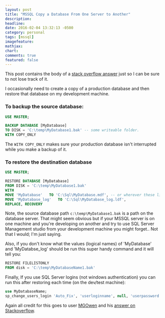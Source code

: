 ```yaml
---
layout: post
title: "MSSQL Copy a Database From One Server to Another"
description:
headline:
date: 2016-02-04 13:32:13 -0500
category: personal
tags: [mssql]
imagefeature:
mathjax:
chart:
comments: true
featured: false
---
```

This post contains the body of a [stack overflow answer](http://stackoverflow.com/a/24175818/7329) just so I can be sure
to not lose track of it.

I occasionally need to create a copy of a production database and then restore that database on my development machine.


### To backup the source database:

```sql
USE MASTER;

BACKUP DATABASE [MyDatabase]
TO DISK = 'C:\temp\MyDatabase1.bak' -- some writeable folder.
WITH COPY_ONLY
```

The `WITH COPY_ONLY` makes sure your production database isn't interrupted while you make a backup of it.




### To restore the destination database

```sql
USE MASTER;

RESTORE DATABASE [MyDatabase]
FROM DISK = 'C:\temp\MyDatabase1.bak'
WITH
MOVE 'MyDatabase'   TO 'C:\Sql\MyDatabase.mdf', -- or wherever these live on target
MOVE 'MyDatabase_log'   TO 'C:\Sql\MyDatabase_log.ldf',
REPLACE, RECOVERY
```


Note, the source database path `c:\temp\MyDatabase1.bak` is a path on the database server. That might seem obvious but if your MSSQL server is on one machine and you're developing on another and try to use SQL Server Management studio from your development machine you might forget.. Not that I would; I'm just saying.

Also, if you don't know what the values (logical names) of 'MyDatabase' and 'MyDatabse_log' should be run this super handy command and it will tell you:

```sql
RESTORE FILELISTONLY
FROM disk = 'C:\temp\MyDatabaseName1.bak'
```

Finally, If you use SQL Server logins (not windows authentication) you can run this after restoring each time (on the dev/test machine):

```sql
use MyDatabaseName;
sp_change_users_login 'Auto_Fix', 'userloginname', null, 'userpassword';
```

Again all credit for this goes to user [MGOwen](http://stackoverflow.com/users/87861/mgowen) and his [answer on Stackoverflow](http://stackoverflow.com/a/24175818/7329).
